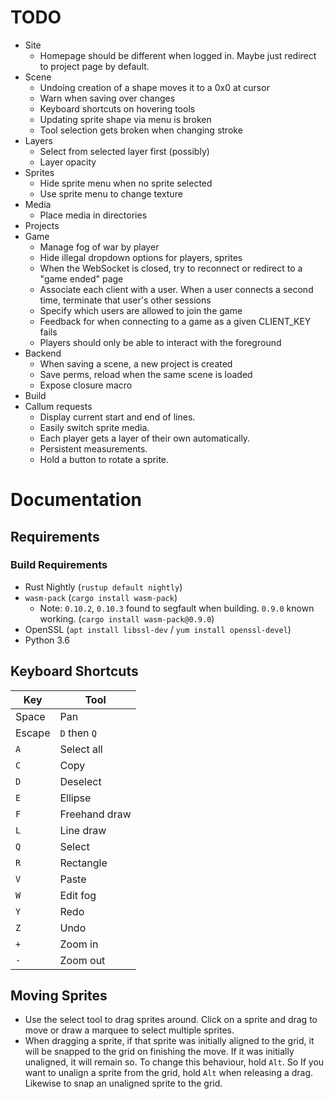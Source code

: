 # TODO

* Site
    * Homepage should be different when logged in. Maybe just redirect to
        project page by default.
* Scene
    * Undoing creation of a shape moves it to a 0x0 at cursor
    * Warn when saving over changes
    * Keyboard shortcuts on hovering tools
    * Updating sprite shape via menu is broken
    * Tool selection gets broken when changing stroke
* Layers
    * Select from selected layer first (possibly)
    * Layer opacity
* Sprites
    * Hide sprite menu when no sprite selected
    * Use sprite menu to change texture
* Media
    * Place media in directories
* Projects
* Game
    * Manage fog of war by player
    * Hide illegal dropdown options for players, sprites
    * When the WebSocket is closed, try to reconnect or redirect to a
        "game ended" page
    * Associate each client with a user. When a user connects a second time,
        terminate that user's other sessions
    * Specify which users are allowed to join the game
    * Feedback for when connecting to a game as a given CLIENT_KEY fails
    * Players should only be able to interact with the foreground
* Backend
    * When saving a scene, a new project is created
    * Save perms, reload when the same scene is loaded
    * Expose closure macro
* Build
* Callum requests
    * Display current start and end of lines.
    * Easily switch sprite media.
    * Each player gets a layer of their own automatically.
    * Persistent measurements.
    * Hold a button to rotate a sprite.

# Documentation

## Requirements

### Build Requirements

* Rust Nightly (`rustup default nightly`)
* `wasm-pack` (`cargo install wasm-pack`)
    * Note: `0.10.2`, `0.10.3` found to segfault when building. `0.9.0` known
        working. (`cargo install wasm-pack@0.9.0`)
* OpenSSL (`apt install libssl-dev` / `yum install openssl-devel`)
* Python 3.6

## Keyboard Shortcuts

| Key    | Tool          |
| ------ | ------------- |
| Space  | Pan           |
| Escape | `D` then `Q`  |
| `A`    | Select all    |
| `C`    | Copy          |
| `D`    | Deselect      |
| `E`    | Ellipse       |
| `F`    | Freehand draw |
| `L`    | Line draw     |
| `Q`    | Select        |
| `R`    | Rectangle     |
| `V`    | Paste         |
| `W`    | Edit fog      |
| `Y`    | Redo          |
| `Z`    | Undo          |
| `+`    | Zoom in       |
| `-`    | Zoom out      |

## Moving Sprites

* Use the select tool to drag sprites around. Click on a sprite and drag to
    move or draw a marquee to select multiple sprites.
* When dragging a sprite, if that sprite was initially aligned to the grid, it
    will be snapped to the grid on finishing the move. If it was initially
    unaligned, it will remain so. To change this behaviour, hold `Alt`. So If
    you want to unalign a sprite from the grid, hold `Alt` when releasing a
    drag. Likewise to snap an unaligned sprite to the grid. 
